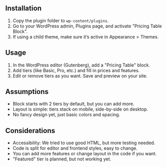 ## Installation
1. Copy the plugin folder to `wp-content/plugins`.
2. Go to your WordPress admin, Plugins page, and activate "Pricing Table Block".
3. If using a child theme, make sure it’s active in Appearance > Themes.

## Usage
1. In the WordPress editor (Gutenberg), add a "Pricing Table" block.
2. Add tiers (like Basic, Pro, etc.) and fill in prices and features.
3. Edit or remove tiers as you want. Save and preview on your site.

## Assumptions
- Block starts with 2 tiers by default, but you can add more.
- Layout is simple: tiers stack on mobile, side-by-side on desktop.
- No fancy design yet, just basic colors and spacing.

## Considerations
- Accessibility: We tried to use good HTML, but more testing needed.
- Code is split for editor and frontend styles, easy to change.
- You can add more features or change layout in the code if you want.
- "Featured" tier is planned, but not working yet.


